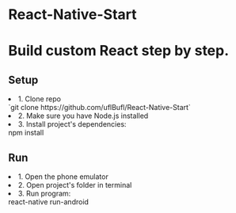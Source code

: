 # React-Native-Start

<h1>Build custom React step by step.</h1>
<h2>Setup</h2>
<li>1. Clone repo</li>
`git clone https://github.com/uflBufl/React-Native-Start`

<li>2. Make sure you have Node.js installed</li>

<li>3. Install project's dependencies:</li>
npm install
<h2>Run</h2>
<li>1. Open the phone emulator</li>
<li>2. Open project's folder in terminal</li>
<li>3. Run program:</li>
react-native run-android
